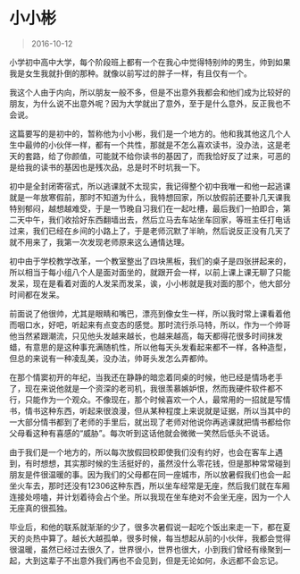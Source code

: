 # 小小彬

> 2016-10-12


小学初中高中大学，每个阶段班上都有一个在我心中觉得特别帅的男生，帅到如果我是女生我就扑倒的那种。就像以前写过的胖子一样，有且仅有一个。

我这个人由于内向，所以朋友一般不多，但是不出意外我都会和他们成为比较好的朋友，为什么说不出意外呢？因为大学就出了意外，至于是什么意外，反正我也不会说。

这篇要写的是初中的，暂称他为小小彬，我们是一个地方的。他和我其他这几个人生中最帅的小伙伴一样，都有一个共性，那就是不怎么喜欢读书，没办法，这是老天的套路，给了你颜值，可能就不给你读书的基因了，而我恰好反了过来，可恶的是给我的读书的基因也是残次品，总是时不时坑我一下。

初中是全封闭寄宿式，所以逃课就不太现实，我记得整个初中我唯一和他一起逃课就是一年放寒假前，那时不知道为什么，我特想回家，所以放假前还要补几天课我特别郁闷，越想越难受，于是一节晚自习我们在一起吐槽，最后我们一拍即合，第二天中午，我们收拾好东西翻墙出去，然后立马去车站坐车回家，等班主任打电话过来，我们已经在乡间的小路上了，于是老师沉默了半晌，然后说反正没有几天了就不用来了，我第一次发现老师原来这么通情达理。

初中由于学校教学改革，一个教室整出了四块黑板，我们的桌子是四张拼起来的，所以相当于每小组八个人是面对面坐的，就跟开会一样，以前上课上课无聊了只能发呆，现在是看着对面的人发呆而发呆，诶，小小彬就是我对面的那个，他大部分时间都在发呆。

前面说了他很帅，尤其是眼睛和嘴巴，漂亮到像女生一样，所以我时常上课看着他而咽口水，好吧，听起来有点变态的感觉。那时流行杀马特，所以，作为一个帅哥他当然紧跟潮流，只见他头发越来越长，也越来越高，每天都得花很多时间抹发蜡，有意思的是这种事充满随机性，所以他每天头发看起来都不一样，各种造型，但总的来说有一种凌乱美，没办法，帅哥头发怎么弄都帅。

在那个情窦初开的年纪，当我还在静静的暗恋着同桌的时候，他已经是情场老手了，现在来说他就是一个资深的老司机，我很羡慕嫉妒恨，然而我硬件软件都不行，只能作为一个观众。不像现在，那个时候喜欢一个人，最常用的一招就是写情书，情书这种东西，听起来很浪漫，但从某种程度上来说就是证据，所以当其中的一大部分情书都到了老师的手里后，就出现了老师对他说你再逃课就把情书都给你父母看这种有喜感的“威胁”。每次听到这话他就会微微一笑然后低头不说话。

由于我们是一个地方的，所以每次放假回校即使我们没有约好，也会在客车上遇到，有时想想，其实那时候的生活挺好的，虽然没什么零花钱，但是那种常常碰到朋友是件很温暖的事。因为我们的父母都在同一座城市，所以放暑假我们也会一起坐火车去，那时还没有12306这种东西，所以坐车经常是无座，然后我们就在车厢连接处唠嗑，并计划着待会占个坐。所以我现在坐车绝对不会坐无座，因为一个人无座真的很孤独。

毕业后，和他的联系就渐渐的少了，很多次暑假说一起吃个饭出来走一下，都在夏天的炎热中算了。越长大越孤单，很多时候，每当想起从前的小伙伴，我都会觉得很温暖，虽然已经过去很久了，世界很小，世界也很大，小到我们曾经有缘聚到一起，大到这辈子不出意外我们再也不会见到，但是无论如何，永远都不会忘记。